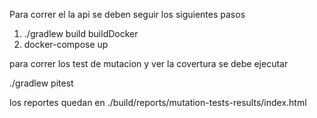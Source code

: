 
Para correr el la api se deben seguir los siguientes pasos

1) ./gradlew build buildDocker
2)  docker-compose  up



para correr los test de mutacion y ver la covertura se debe ejecutar

./gradlew pitest

  los reportes quedan en ./build/reports/mutation-tests-results/index.html
